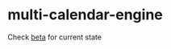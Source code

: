 # multi-calendar-engine

Check [beta](https://github.com/dhis2/multi-calendar-dates/tree/beta) for current state
